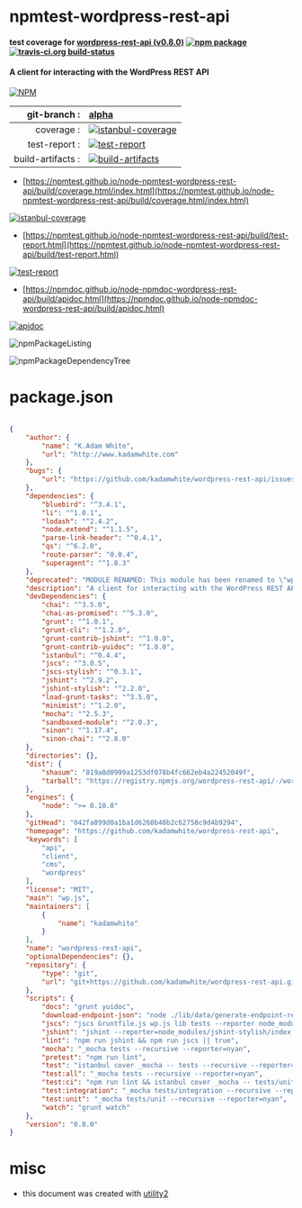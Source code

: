 # npmtest-wordpress-rest-api

#### test coverage for  [wordpress-rest-api (v0.8.0)](https://github.com/kadamwhite/wordpress-rest-api)  [![npm package](https://img.shields.io/npm/v/npmtest-wordpress-rest-api.svg?style=flat-square)](https://www.npmjs.org/package/npmtest-wordpress-rest-api) [![travis-ci.org build-status](https://api.travis-ci.org/npmtest/node-npmtest-wordpress-rest-api.svg)](https://travis-ci.org/npmtest/node-npmtest-wordpress-rest-api)

#### A client for interacting with the WordPress REST API

[![NPM](https://nodei.co/npm/wordpress-rest-api.png?downloads=true&downloadRank=true&stars=true)](https://www.npmjs.com/package/wordpress-rest-api)

| git-branch : | [alpha](https://github.com/npmtest/node-npmtest-wordpress-rest-api/tree/alpha)|
|--:|:--|
| coverage : | [![istanbul-coverage](https://npmtest.github.io/node-npmtest-wordpress-rest-api/build/coverage.badge.svg)](https://npmtest.github.io/node-npmtest-wordpress-rest-api/build/coverage.html/index.html)|
| test-report : | [![test-report](https://npmtest.github.io/node-npmtest-wordpress-rest-api/build/test-report.badge.svg)](https://npmtest.github.io/node-npmtest-wordpress-rest-api/build/test-report.html)|
| build-artifacts : | [![build-artifacts](https://npmtest.github.io/node-npmtest-wordpress-rest-api/glyphicons_144_folder_open.png)](https://github.com/npmtest/node-npmtest-wordpress-rest-api/tree/gh-pages/build)|

- [https://npmtest.github.io/node-npmtest-wordpress-rest-api/build/coverage.html/index.html](https://npmtest.github.io/node-npmtest-wordpress-rest-api/build/coverage.html/index.html)

[![istanbul-coverage](https://npmtest.github.io/node-npmtest-wordpress-rest-api/build/screenCapture.buildCi.browser.%252Ftmp%252Fbuild%252Fcoverage.lib.html.png)](https://npmtest.github.io/node-npmtest-wordpress-rest-api/build/coverage.html/index.html)

- [https://npmtest.github.io/node-npmtest-wordpress-rest-api/build/test-report.html](https://npmtest.github.io/node-npmtest-wordpress-rest-api/build/test-report.html)

[![test-report](https://npmtest.github.io/node-npmtest-wordpress-rest-api/build/screenCapture.buildCi.browser.%252Ftmp%252Fbuild%252Ftest-report.html.png)](https://npmtest.github.io/node-npmtest-wordpress-rest-api/build/test-report.html)

- [https://npmdoc.github.io/node-npmdoc-wordpress-rest-api/build/apidoc.html](https://npmdoc.github.io/node-npmdoc-wordpress-rest-api/build/apidoc.html)

[![apidoc](https://npmdoc.github.io/node-npmdoc-wordpress-rest-api/build/screenCapture.buildCi.browser.%252Ftmp%252Fbuild%252Fapidoc.html.png)](https://npmdoc.github.io/node-npmdoc-wordpress-rest-api/build/apidoc.html)

![npmPackageListing](https://npmtest.github.io/node-npmtest-wordpress-rest-api/build/screenCapture.npmPackageListing.svg)

![npmPackageDependencyTree](https://npmtest.github.io/node-npmtest-wordpress-rest-api/build/screenCapture.npmPackageDependencyTree.svg)



# package.json

```json

{
    "author": {
        "name": "K.Adam White",
        "url": "http://www.kadamwhite.com"
    },
    "bugs": {
        "url": "https://github.com/kadamwhite/wordpress-rest-api/issues"
    },
    "dependencies": {
        "bluebird": "^3.4.1",
        "li": "^1.0.1",
        "lodash": "^2.4.2",
        "node.extend": "^1.1.5",
        "parse-link-header": "^0.4.1",
        "qs": "^6.2.0",
        "route-parser": "0.0.4",
        "superagent": "^1.8.3"
    },
    "deprecated": "MODULE RENAMED: This module has been renamed to \"wpapi\"",
    "description": "A client for interacting with the WordPress REST API",
    "devDependencies": {
        "chai": "^3.5.0",
        "chai-as-promised": "^5.3.0",
        "grunt": "^1.0.1",
        "grunt-cli": "^1.2.0",
        "grunt-contrib-jshint": "^1.0.0",
        "grunt-contrib-yuidoc": "^1.0.0",
        "istanbul": "^0.4.4",
        "jscs": "^3.0.5",
        "jscs-stylish": "^0.3.1",
        "jshint": "^2.9.2",
        "jshint-stylish": "^2.2.0",
        "load-grunt-tasks": "^3.5.0",
        "minimist": "^1.2.0",
        "mocha": "^2.5.3",
        "sandboxed-module": "^2.0.3",
        "sinon": "^1.17.4",
        "sinon-chai": "^2.8.0"
    },
    "directories": {},
    "dist": {
        "shasum": "819a0d0999a1253df078b4fc662eb4a22452049f",
        "tarball": "https://registry.npmjs.org/wordpress-rest-api/-/wordpress-rest-api-0.8.0.tgz"
    },
    "engines": {
        "node": ">= 0.10.0"
    },
    "gitHead": "042fa899d0a1ba1d6260b48b2c62758c9d4b9294",
    "homepage": "https://github.com/kadamwhite/wordpress-rest-api",
    "keywords": [
        "api",
        "client",
        "cms",
        "wordpress"
    ],
    "license": "MIT",
    "main": "wp.js",
    "maintainers": [
        {
            "name": "kadamwhite"
        }
    ],
    "name": "wordpress-rest-api",
    "optionalDependencies": {},
    "repository": {
        "type": "git",
        "url": "git+https://github.com/kadamwhite/wordpress-rest-api.git"
    },
    "scripts": {
        "docs": "grunt yuidoc",
        "download-endpoint-json": "node ./lib/data/generate-endpoint-response-json",
        "jscs": "jscs Gruntfile.js wp.js lib tests --reporter node_modules/jscs-stylish/jscs-stylish.js",
        "jshint": "jshint --reporter=node_modules/jshint-stylish/index.js Gruntfile.js wp.js lib tests",
        "lint": "npm run jshint && npm run jscs || true",
        "mocha": "_mocha tests --recursive --reporter=nyan",
        "pretest": "npm run lint",
        "test": "istanbul cover _mocha -- tests --recursive --reporter=nyan",
        "test:all": "_mocha tests --recursive --reporter=nyan",
        "test:ci": "npm run lint && istanbul cover _mocha -- tests/unit --recursive --reporter=list",
        "test:integration": "_mocha tests/integration --recursive --reporter=nyan",
        "test:unit": "_mocha tests/unit --recursive --reporter=nyan",
        "watch": "grunt watch"
    },
    "version": "0.8.0"
}
```



# misc
- this document was created with [utility2](https://github.com/kaizhu256/node-utility2)
